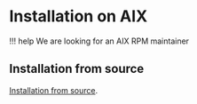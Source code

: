 # Installation on AIX

!!! help
    We are looking for an AIX RPM maintainer

## Installation from source

[Installation from source](source.md).
